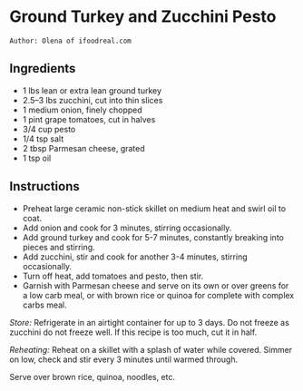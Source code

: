 # Ground Turkey and Zucchini Pesto

```
Author: Olena of ifoodreal.com
```

## Ingredients

- 1 lbs lean or extra lean ground turkey
- 2.5–3 lbs zucchini, cut into thin slices
- 1 medium onion, finely chopped
- 1 pint grape tomatoes, cut in halves
- 3/4 cup pesto
- 1/4 tsp salt
- 2 tbsp Parmesan cheese, grated
- 1 tsp oil

## Instructions
- Preheat large ceramic non-stick skillet on medium heat and swirl oil to coat.
- Add onion and cook for 3 minutes, stirring occasionally.
- Add ground turkey and cook for 5-7 minutes, constantly breaking into pieces and stirring.
- Add zucchini, stir and cook for another 3-4 minutes, stirring occasionally.
- Turn off heat, add tomatoes and pesto, then stir.
- Garnish with Parmesan cheese and serve on its own or over greens for a low carb meal, or with brown rice or quinoa for complete with complex carbs meal.

*Store:* Refrigerate in an airtight container for up to 3 days. Do not freeze as zucchini do not freeze well. If this recipe is too much, cut it in half.

*Reheating:* Reheat on a skillet with a splash of water while covered. Simmer on low, check and stir every 3 minutes until warmed through.

Serve over brown rice, quinoa, noodles, etc.
